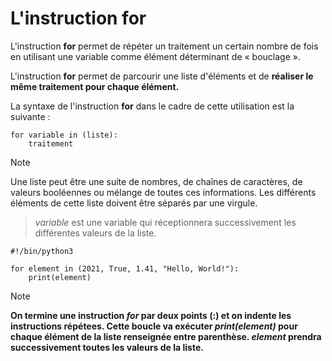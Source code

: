 
# L'instruction for

L'instruction **for** permet de répéter un traitement un certain nombre de fois en utilisant une variable comme élément déterminant de « bouclage ».

L'instruction **for** permet de parcourir une liste d'éléments et de **réaliser le même traitement pour chaque élément.**

La syntaxe de l'instruction **for** dans le cadre de cette utilisation est la suivante :

```
for variable in (liste):
    traitement
```

>[!note]
Une liste peut être une suite de nombres, de chaînes de caractères, de valeurs booléennes ou mélange de toutes ces informations. Les différents éléments de cette liste doivent être séparés par une virgule.
>*variable* est une variable qui réceptionnera successivement les différentes valeurs de la liste.

```
#!/bin/python3

for element in (2021, True, 1.41, "Hello, World!"):
    print(element)
```

>[!note]
>**On termine une instruction *for* par deux points (:) et on indente les instructions répétees.
>Cette boucle va exécuter *print(element)* pour chaque élément de la liste renseignée entre parenthèse. *element* prendra successivement toutes les valeurs de la liste.**

